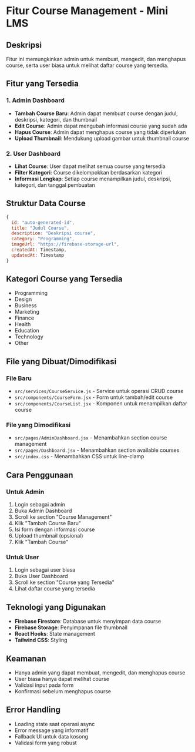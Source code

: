 # Fitur Course Management - Mini LMS

## Deskripsi

Fitur ini memungkinkan admin untuk membuat, mengedit, dan menghapus course, serta user biasa untuk melihat daftar course yang tersedia.

## Fitur yang Tersedia

### 1. Admin Dashboard

- **Tambah Course Baru**: Admin dapat membuat course dengan judul, deskripsi, kategori, dan thumbnail
- **Edit Course**: Admin dapat mengubah informasi course yang sudah ada
- **Hapus Course**: Admin dapat menghapus course yang tidak diperlukan
- **Upload Thumbnail**: Mendukung upload gambar untuk thumbnail course

### 2. User Dashboard

- **Lihat Course**: User dapat melihat semua course yang tersedia
- **Filter Kategori**: Course dikelompokkan berdasarkan kategori
- **Informasi Lengkap**: Setiap course menampilkan judul, deskripsi, kategori, dan tanggal pembuatan

## Struktur Data Course

```javascript
{
  id: "auto-generated-id",
  title: "Judul Course",
  description: "Deskripsi course",
  category: "Programming",
  imageUrl: "https://firebase-storage-url",
  createdAt: Timestamp,
  updatedAt: Timestamp
}
```

## Kategori Course yang Tersedia

- Programming
- Design
- Business
- Marketing
- Finance
- Health
- Education
- Technology
- Other

## File yang Dibuat/Dimodifikasi

### File Baru

- `src/services/CourseService.js` - Service untuk operasi CRUD course
- `src/components/CourseForm.jsx` - Form untuk tambah/edit course
- `src/components/CourseList.jsx` - Komponen untuk menampilkan daftar course

### File yang Dimodifikasi

- `src/pages/AdminDashboard.jsx` - Menambahkan section course management
- `src/pages/Dashboard.jsx` - Menambahkan section available courses
- `src/index.css` - Menambahkan CSS untuk line-clamp

## Cara Penggunaan

### Untuk Admin

1. Login sebagai admin
2. Buka Admin Dashboard
3. Scroll ke section "Course Management"
4. Klik "Tambah Course Baru"
5. Isi form dengan informasi course
6. Upload thumbnail (opsional)
7. Klik "Tambah Course"

### Untuk User

1. Login sebagai user biasa
2. Buka User Dashboard
3. Scroll ke section "Course yang Tersedia"
4. Lihat daftar course yang tersedia

## Teknologi yang Digunakan

- **Firebase Firestore**: Database untuk menyimpan data course
- **Firebase Storage**: Penyimpanan file thumbnail
- **React Hooks**: State management
- **Tailwind CSS**: Styling

## Keamanan

- Hanya admin yang dapat membuat, mengedit, dan menghapus course
- User biasa hanya dapat melihat course
- Validasi input pada form
- Konfirmasi sebelum menghapus course

## Error Handling

- Loading state saat operasi async
- Error message yang informatif
- Fallback UI untuk data kosong
- Validasi form yang robust

